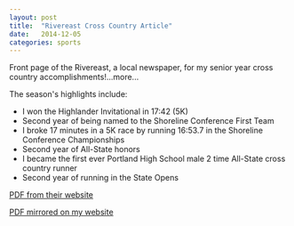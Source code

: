 ```yaml
---
layout: post
title:  "Rivereast Cross Country Article"
date:   2014-12-05
categories: sports
---
```


Front page of the Rivereast, a local newspaper, for my senior year cross country accomplishments!...more...

The season's highlights include:

* I won the Highlander Invitational in 17:42 (5K)
* Second year of being named to the Shoreline Conference First Team
* I broke 17 minutes in a 5K race by running 16:53.7 in the Shoreline Conference Championships
* Second year of All-State honors
* I became the first ever Portland High School male 2 time All-State cross country runner
* Second year of running in the State Opens


<a href="http://www.glcitizen.com/archives/2014/12-5-2014.pdf" target="_blank">PDF from their website</a>

<a href="{{ site.baseurl }}/files/12-5-2014-rivereast-article.pdf" target="_blank">PDF mirrored on my website</a>